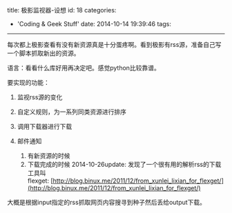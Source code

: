 title: 极影监视器-设想
id: 18
categories:
  - 'Coding &amp; Geek Stuff'
date: 2014-10-14 19:39:46
tags:
---

每次都上极影查看有没有新资源真是十分蛋疼啊。看到极影有rss源，准备自己写一个脚本抓取新出的资源。

语言：看看什么库好用再决定吧。感觉python比较靠谱。

要实现的功能：

1.  监视rss源的变化
2.  自定义规则，为一系列同类资源进行排序
3.  调用下载器进行下载
4.  邮件通知

    1.  有新资源的时候
    2.  下载完成的时候
2014-10-26update: 发现了一个很有用的解析rss的下载工具叫flexget: [http://blog.binux.me/2011/12/from_xunlei_lixian_for_flexget/](http://blog.binux.me/2011/12/from_xunlei_lixian_for_flexget/)

大概是根据input指定的rss抓取网页内容搜寻到种子然后丢给output下载。